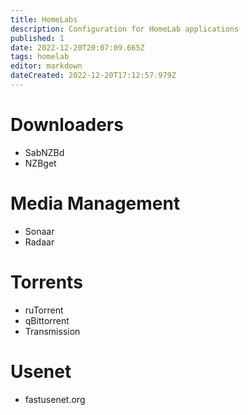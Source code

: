```yaml
---
title: HomeLabs
description: Configuration for HomeLab applications
published: 1
date: 2022-12-20T20:07:09.665Z
tags: homelab
editor: markdown
dateCreated: 2022-12-20T17:12:57.979Z
---
```


# Downloaders

- SabNZBd
- NZBget

# Media Management

- Sonaar 
- Radaar

# Torrents

- ruTorrent
- qBittorrent
- Transmission

# Usenet

- fastusenet.org
